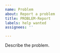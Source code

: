 ```yaml
---
name: Problem
about: Report a problem
title: PROBLEM-Report
labels: help wanted
assignees: ''

---
```


Describe the problem.
